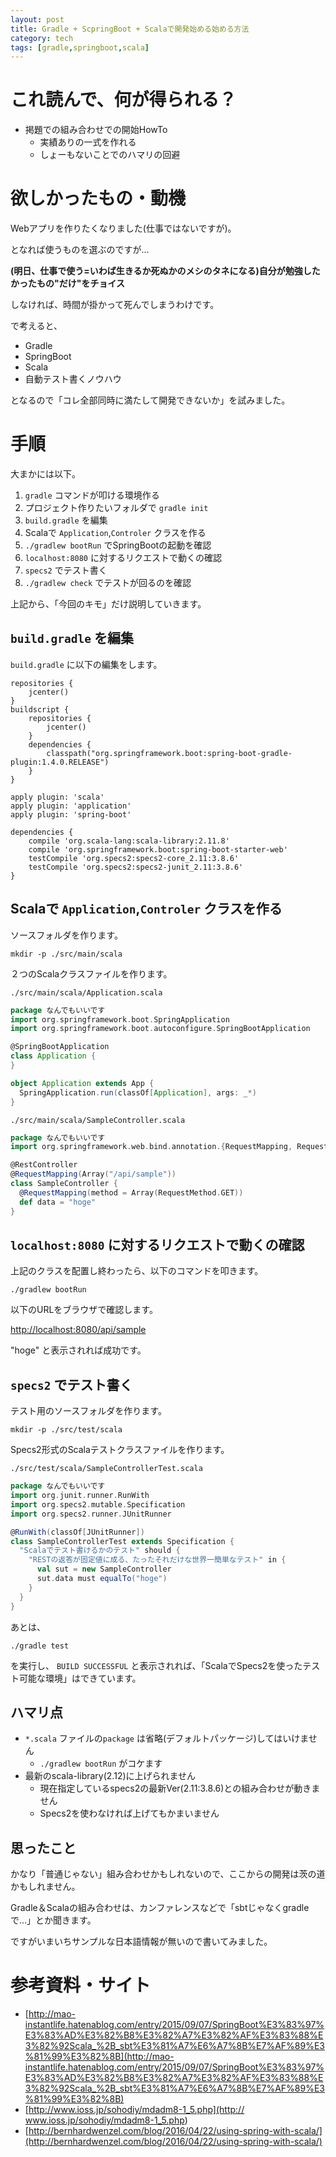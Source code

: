 ```yaml
---
layout: post
title: Gradle + ScpringBoot + Scalaで開発始める始める方法
category: tech
tags: [gradle,springboot,scala]
---
```


# これ読んで、何が得られる？

- 掲題での組み合わせでの開始HowTo
  - 実績ありの一式を作れる
  - しょーもないことでのハマリの回避

# 欲しかったもの・動機

Webアプリを作りたくなりました(仕事ではないですが)。

となれば使うものを選ぶのですが…

__(明日、仕事で使う=いわば生きるか死ぬかのメシのタネになる)自分が勉強したかったもの"だけ"をチョイス__

しなければ、時間が掛かって死んでしまうわけです。

で考えると、

- Gradle
- SpringBoot
- Scala
- 自動テスト書くノウハウ

となるので「コレ全部同時に満たして開発できないか」を試みました。

# 手順

大まかには以下。

1. `gradle` コマンドが叩ける環境作る
0. プロジェクト作りたいフォルダで `gradle init`
0. `build.gradle` を編集
0. Scalaで `Application`,`Controler` クラスを作る
0. `./gradlew bootRun` でSpringBootの起動を確認
0. `localhost:8080` に対するリクエストで動くの確認
0. `specs2` でテスト書く
0. `./gradlew check` でテストが回るのを確認

上記から、「今回のキモ」だけ説明していきます。

## `build.gradle` を編集

`build.gradle` に以下の編集をします。

```grooby
repositories {
    jcenter()
}
buildscript {
    repositories {
        jcenter()
    }
    dependencies {
        classpath("org.springframework.boot:spring-boot-gradle-plugin:1.4.0.RELEASE")
    }
}

apply plugin: 'scala'
apply plugin: 'application'
apply plugin: 'spring-boot'

dependencies {
    compile 'org.scala-lang:scala-library:2.11.8'
    compile 'org.springframework.boot:spring-boot-starter-web'
    testCompile 'org.specs2:specs2-core_2.11:3.8.6'
    testCompile 'org.specs2:specs2-junit_2.11:3.8.6'
}
```

## Scalaで `Application`,`Controler` クラスを作る

ソースフォルダを作ります。

`mkdir -p ./src/main/scala`

２つのScalaクラスファイルを作ります。

`./src/main/scala/Application.scala`

```scala
package なんでもいいです
import org.springframework.boot.SpringApplication
import org.springframework.boot.autoconfigure.SpringBootApplication

@SpringBootApplication
class Application {
}

object Application extends App {
  SpringApplication.run(classOf[Application], args: _*)
}
```

`./src/main/scala/SampleController.scala`

```scala
package なんでもいいです
import org.springframework.web.bind.annotation.{RequestMapping, RequestMethod, RestController}

@RestController
@RequestMapping(Array("/api/sample"))
class SampleController {
  @RequestMapping(method = Array(RequestMethod.GET))
  def data = "hoge"
}
```

## `localhost:8080` に対するリクエストで動くの確認

上記のクラスを配置し終わったら、以下のコマンドを叩きます。

`./gradlew bootRun`

以下のURLをブラウザで確認します。

[http://localhost:8080/api/sample](http://localhost:8080/api/sample)

"hoge" と表示されれば成功です。

## `specs2` でテスト書く

テスト用のソースフォルダを作ります。

`mkdir -p ./src/test/scala`

Specs2形式のScalaテストクラスファイルを作ります。

`./src/test/scala/SampleControllerTest.scala`

```scala
package なんでもいいです
import org.junit.runner.RunWith
import org.specs2.mutable.Specification
import org.specs2.runner.JUnitRunner

@RunWith(classOf[JUnitRunner])
class SampleControllerTest extends Specification {
  "Scalaでテスト書けるかのテスト" should {
    "RESTの返答が固定値に成る、たったそれだけな世界一簡単なテスト" in {
      val sut = new SampleController
      sut.data must equalTo("hoge")
    }
  }
}
```

あとは、

`./gradle test`

を実行し、 `BUILD SUCCESSFUL` と表示されれば、「ScalaでSpecs2を使ったテスト可能な環境」はできています。

## ハマリ点

- `*.scala` ファイルの`package` は省略(デフォルトパッケージ)してはいけません
  - `./gradlew bootRun` がコケます
- 最新のscala-library(2.12)に上げられません
  - 現在指定しているspecs2の最新Ver(2.11:3.8.6)との組み合わせが動きません
  - Specs2を使わなければ上げてもかまいません

## 思ったこと

かなり「普通じゃない」組み合わせかもしれないので、ここからの開発は茨の道かもしれません。

Gradle＆Scalaの組み合わせは、カンファレンスなどで「sbtじゃなくgradleで…」とか聞きます。

ですがいまいちサンプルな日本語情報が無いので書いてみました。

# 参考資料・サイト

+ [http://mao-instantlife.hatenablog.com/entry/2015/09/07/SpringBoot%E3%83%97%E3%83%AD%E3%82%B8%E3%82%A7%E3%82%AF%E3%83%88%E3%82%92Scala_%2B_sbt%E3%81%A7%E6%A7%8B%E7%AF%89%E3%81%99%E3%82%8B](http://mao-instantlife.hatenablog.com/entry/2015/09/07/SpringBoot%E3%83%97%E3%83%AD%E3%82%B8%E3%82%A7%E3%82%AF%E3%83%88%E3%82%92Scala_%2B_sbt%E3%81%A7%E6%A7%8B%E7%AF%89%E3%81%99%E3%82%8B)
+ [http://www.ioss.jp/sohodiy/mdadm8-1_5.php](http:// www.ioss.jp/sohodiy/mdadm8-1_5.php)
+ [http://bernhardwenzel.com/blog/2016/04/22/using-spring-with-scala/](http://bernhardwenzel.com/blog/2016/04/22/using-spring-with-scala/)
